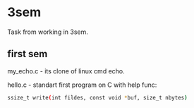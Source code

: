 # 3sem
Task from working in 3sem.

## first sem
my_echo.c - its clone of linux cmd echo.

hello.c - standart first program on C with help func:

```bash
ssize_t write(int fildes, const void *buf, size_t nbytes)
```
